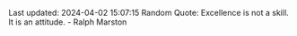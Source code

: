 Last updated: 2024-04-02 15:07:15
Random Quote: Excellence is not a skill. It is an attitude. - Ralph Marston